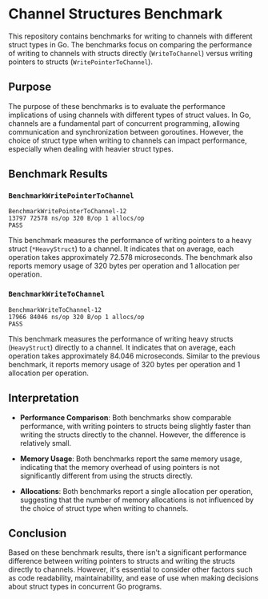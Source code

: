 # Channel Structures Benchmark

This repository contains benchmarks for writing to channels with different struct types in Go. The benchmarks focus on comparing the performance of writing to channels with structs directly (`WriteToChannel`) versus writing pointers to structs (`WritePointerToChannel`).

## Purpose

The purpose of these benchmarks is to evaluate the performance implications of using channels with different types of struct values. In Go, channels are a fundamental part of concurrent programming, allowing communication and synchronization between goroutines. However, the choice of struct type when writing to channels can impact performance, especially when dealing with heavier struct types.

## Benchmark Results

### `BenchmarkWritePointerToChannel`
```
BenchmarkWritePointerToChannel-12
13797 72578 ns/op 320 B/op 1 allocs/op
PASS
```

This benchmark measures the performance of writing pointers to a heavy struct (`*HeavyStruct`) to a channel. It indicates that on average, each operation takes approximately 72.578 microseconds. The benchmark also reports memory usage of 320 bytes per operation and 1 allocation per operation.

### `BenchmarkWriteToChannel`

```
BenchmarkWriteToChannel-12
17966 84046 ns/op 320 B/op 1 allocs/op
PASS
```

This benchmark measures the performance of writing heavy structs (`HeavyStruct`) directly to a channel. It indicates that on average, each operation takes approximately 84.046 microseconds. Similar to the previous benchmark, it reports memory usage of 320 bytes per operation and 1 allocation per operation.

## Interpretation

- **Performance Comparison**: Both benchmarks show comparable performance, with writing pointers to structs being slightly faster than writing the structs directly to the channel. However, the difference is relatively small.

- **Memory Usage**: Both benchmarks report the same memory usage, indicating that the memory overhead of using pointers is not significantly different from using the structs directly.

- **Allocations**: Both benchmarks report a single allocation per operation, suggesting that the number of memory allocations is not influenced by the choice of struct type when writing to channels.

## Conclusion

Based on these benchmark results, there isn't a significant performance difference between writing pointers to structs and writing the structs directly to channels. However, it's essential to consider other factors such as code readability, maintainability, and ease of use when making decisions about struct types in concurrent Go programs.
